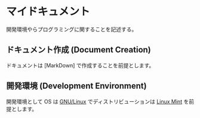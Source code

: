 # マイドキュメント

開発環境やらプログラミングに関することを記述する。

## ドキュメント作成 (Document Creation)

ドキュメントは [MarkDown] で作成することを前提とします。

## 開発環境 (Development Environment)

開発環境として OS は [GNU/Linux] でディストリビューションは [Linux Mint] を前提とします。

[GNU/Linux]: https://www.linuxfoundation.org/
[Linux Mint]: https://linuxmint.com/
